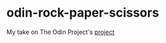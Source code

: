 # odin-rock-paper-scissors

My take on The Odin Project's [project](https://www.theodinproject.com/lessons/foundations-rock-paper-scissors)
